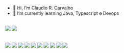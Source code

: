 - 👋 Hi, I’m Claudio R. Carvalho
- 🌱 I’m currently learning Java, Typescript e Devops
<br>
<div>
  <a href = "mailto:claudfatec@gmail.com="> <img src="https://img.shields.io/badge/-Gmail-%23333?style=for-the-badge&logo=gmail&logoColor=white" target="Gmail"></a>
  <a href="https://www.linkedin.com/in/claudio-carvalho-ab606231" target="_blank"><img src="https://img.shields.io/badge/-LinkedIn-%230077B5?style=for-the-badge&logo=linkedin&logoColor=white" target="_blank"></a>
  <br><br><br>
  <a href = "https://www.credly.com/badges/a3b4ddfb-3bfe-4057-89cf-60b387c9c712/public_url"><img src= "https://images.credly.com/size/110x110/images/be8fcaeb-c769-4858-b567-ffaaa73ce8cf/image.png" target = "AZ-900"></a>
  <a href = "https://www.credly.com/badges/b8c6fda3-50e8-4765-b72b-41dbdd818f3d/public_url"><img src= "https://images.credly.com/size/110x110/images/4ce22ece-11bd-45c2-b855-4292a6bd87f7/DevOps_Fundamentals.png" target = "DevOps Fundamentals"></a>
  <a href="https://www.credly.com/badges/cc81d460-0fad-46e8-b9f3-936c592b83fd/public_url"><img src="https://images.credly.com/size/110x110/images/a972f054-be07-4845-85c7-95c8d11852f5/IBM-Agile-Explorer.png" target="Agile Explorer"></a>
  <a href="https://www.credly.com/badges/fd1a22c4-947e-4304-9359-9ea52ed6f173/public_url"><img src="https://images.credly.com/size/110x110/images/c848b101-661f-4f3a-bc8f-f9c977a55524/Containers-K8s-istio-IBM_cloud_v2.png" target="Containers, K8s,Istio, IBM Cloud v2"></a>
  <a href="https://www.credly.com/badges/a7e7e9aa-2842-4abc-ab96-9fd7d09fa5d9/public_url"><img src="https://images.credly.com/size/110x110/images/8d34d489-84bf-4861-a4a0-9e9d68318c5c/Beyond_basics_of_Istio_on_Cloud_v2.png" target="Beyond Basics of Istio on Clouds"></a>
  <a href="https://www.credly.com/badges/55ccaf79-61b1-410f-9f8a-61d1d913c103/public_url"><img src="https://images.credly.com/size/110x110/images/376369e8-1901-44fa-af45-ce4422818f0c/Itsio_and_IBM_Cloud_Container_Service.png" target="Istio and IBM Cloud Container Services"></a>
  <a href="https://www.credly.com/badges/e534bbdc-bfe5-4eaf-bacd-09b6fddd9387/public_url"><img src="https://images.credly.com/size/110x110/images/08216781-93cb-4ba1-8110-8eb3401fa8ce/Docker_Essentials_-_ISDN.png" target="Docker Essentials"></a>
  <a href="https://www.credly.com/badges/ae9e0ef9-231b-4f34-864e-f8bc1eeb9e76/public_url"><img src="https://images.credly.com/size/110x110/images/b3fc56fe-3146-428d-b379-68a3490d259f/Containers___Kubernetes_Essentials.png" target="Contaners K8 Essentials"></a>
  <a href="https://www.credly.com/badges/54e8e522-d1a1-4653-9995-dabd60d1d2fc/public_url"><img src="https://images.credly.com/size/110x110/images/58e2cad5-5551-44a6-8285-06d6a4aa9cb3/IBM_Cloud_Essentials.png" target="IBM Cloud Essentials"></a>
  <a href="https://www.credly.com/badges/98433420-ec02-4f54-8d0e-f374f5f8e0e7/public_url"><img src="https://images.credly.com/size/110x110/images/b0607951-b6f7-47d0-af16-7112971ab2ef/Cloud_Core_-_Developer_Skills_Network_-_v3.png" target="Cloud Core"></a>

</div>



<!---
claudfatec/claudfatec is a ✨ special ✨ repository because its `README.md` (this file) appears on your GitHub profile.
You can click the Preview link to take a look at your changes.
--->
